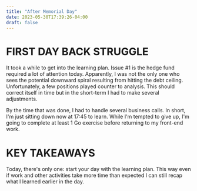 ```yaml
---
title: "After Memorial Day"
date: 2023-05-30T17:39:26-04:00
draft: false
---
```


# FIRST DAY BACK STRUGGLE
It took a while to get into the learning plan. Issue #1 is the hedge fund required a lot of attention today. Apparently, I was not the only one who sees the potential downward spiral resulting from hitting the debt ceiling.
Unfortunately, a few positions played counter to analysis. This should correct itself in time but in the short-term I had to make several adjustments.

By the time that was done, I had to handle several business calls. In short, I'm just sitting down now at 17:45 to learn. While I'm tempted to give up, I'm going to complete at least 1 Go exercise before returning to my front-end work.

# KEY TAKEAWAYS
Today, there's only one: start your day with the learning plan. This way even if work and other activities take more time than expected I can still recap what I learned earlier in the day.


